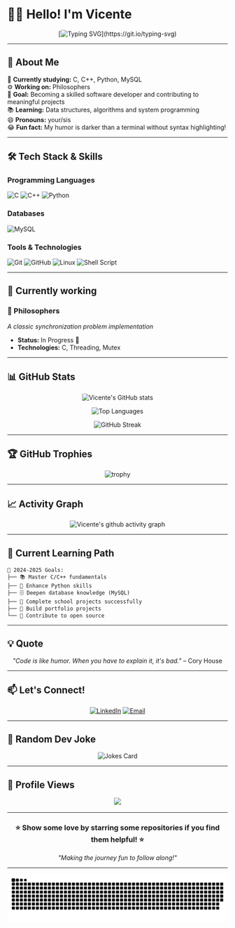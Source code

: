 <!-- GitHub Profile README -->

# 👨‍💻 Hello! I'm Vicente

<div align="center">
  
[![Typing SVG](https://readme-typing-svg.herokuapp.com?font=Fira+Code&pause=1000&color=00D9FF&center=true&vCenter=true&width=435&lines=Welcome+to+my+GitHub!;Learning+new+Languages,;One+line+of+code+at+a+time!)](https://git.io/typing-svg)

</div>

---

## 🚀 About Me

🌱 **Currently studying:** C, C++, Python, MySQL  
⚙️ **Working on:** Philosophers  
🎯 **Goal:** Becoming a skilled software developer and contributing to meaningful projects  
📚 **Learning:** Data structures, algorithms and system programming  
😄 **Pronouns:** your/sis  
😂 **Fun fact:** My humor is darker than a terminal without syntax highlighting!

---

## 🛠️ Tech Stack & Skills

### Programming Languages
![C](https://img.shields.io/badge/c-%2300599C.svg?style=for-the-badge&logo=c&logoColor=white)
![C++](https://img.shields.io/badge/c++-%2300599C.svg?style=for-the-badge&logo=c%2B%2B&logoColor=white)
![Python](https://img.shields.io/badge/python-3670A0?style=for-the-badge&logo=python&logoColor=ffdd54)

### Databases
![MySQL](https://img.shields.io/badge/mysql-%2300f.svg?style=for-the-badge&logo=mysql&logoColor=white)

### Tools & Technologies
![Git](https://img.shields.io/badge/git-%23F05033.svg?style=for-the-badge&logo=git&logoColor=white)
![GitHub](https://img.shields.io/badge/github-%23121011.svg?style=for-the-badge&logo=github&logoColor=white)
![Linux](https://img.shields.io/badge/Linux-FCC624?style=for-the-badge&logo=linux&logoColor=black)
![Shell Script](https://img.shields.io/badge/shell_script-%23121011.svg?style=for-the-badge&logo=gnu-bash&logoColor=white)

---

## 🚀 Currently working

### 🧠 Philosophers
*A classic synchronization problem implementation*
- **Status:** In Progress 🚧
- **Technologies:** C, Threading, Mutex

---

## 📊 GitHub Stats

<div align="center">

![Vicente's GitHub stats](https://github-readme-stats.vercel.app/api?username=viceda-s&show_icons=true&theme=tokyonight&hide_border=true&count_private=true)

</div>

<div align="center">

![Top Languages](https://github-readme-stats.vercel.app/api/top-langs/?username=viceda-s&layout=compact&theme=tokyonight&hide_border=true)

</div>

<div align="center">

![GitHub Streak](https://github-readme-streak-stats.herokuapp.com/?user=viceda-s&theme=tokyonight&hide_border=true)

</div>

---

## 🏆 GitHub Trophies

<div align="center">

![trophy](https://github-profile-trophy.vercel.app/?username=viceda-s&theme=tokyonight&no-frame=true&no-bg=true&margin-w=4)

</div>

---

## 📈 Activity Graph

<div align="center">

![Vicente's github activity graph](https://github-readme-activity-graph.vercel.app/graph?username=viceda-s&theme=tokyo-night&hide_border=true)

</div>

---

## 🎯 Current Learning Path

```
🎯 2024-2025 Goals:
├── 📚 Master C/C++ fundamentals
├── 🐍 Enhance Python skills
├── 🗄️ Deepen database knowledge (MySQL)
├── 🔧 Complete school projects successfully
├── 🚀 Build portfolio projects
└── 🤝 Contribute to open source
```

---

## 💡 Quote

<div align="center">

*"Code is like humor. When you have to explain it, it's bad."* – Cory House

</div>

---

## 📫 Let's Connect!

<div align="center">

[![LinkedIn](https://img.shields.io/badge/LinkedIn-%230077B5.svg?style=for-the-badge&logo=linkedin&logoColor=white)](https://www.linkedin.com/in/vicente-coelho-706a3a102/)
[![Email](https://img.shields.io/badge/Email-D14836?style=for-the-badge&logo=gmail&logoColor=white)](mailto:vicente.coelho95@gmail.com)

</div>

---

## 🎲 Random Dev Joke

<div align="center">

![Jokes Card](https://readme-jokes.vercel.app/api?hideBorder&theme=tokyonight)

</div>

---

## 👀 Profile Views

<div align="center">

![](https://komarev.com/ghpvc/?username=viceda-s&color=blue&style=flat-square&label=Profile+Views)

</div>

---

<div align="center">

### ⭐ Show some love by starring some repositories if you find them helpful! ⭐

*"Making the journey fun to follow along!"*

</div>

---

<div align="center">
  <img src="https://raw.githubusercontent.com/platane/platane/output/github-contribution-grid-snake-dark.svg" alt="GitHub Contribution Grid Snake Animation" />
</div>
